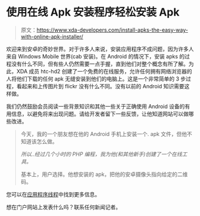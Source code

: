 # 使用在线 Apk 安装程序轻松安装 Apk

> 原文：<https://www.xda-developers.com/install-apks-the-easy-way-with-online-apk-installer/>

欢迎来到安卓的奇妙世界。对于许多人来说，安装应用程序不成问题，因为许多人来自 Windows Mobile 世界(cab 安装)。在 Android 的情况下，安装 apks 的过程没有什么不同，但有些人仍然需要一点手握，直到他们对整个概念有所了解。为此，XDA 成员 htc-hd2 创建了一个免费的在线服务，允许任何拥有网络浏览器的人将他们下载的任何 apk 无缝安装到他们的电脑上。这是一个非常简单的 3 步过程，看起来和上传图片到 flickr 没有什么不同。没有以前的 Android 知识需要这样做。

我们仍然鼓励会员阅读一些背景知识和其他一些关于正确使用 Android 设备的有用信息，以避免将来出现问题。请给开发者留下一些反馈，让他知道网站可以做哪些改进。

> 今天，我的一个朋友想在他的 Android 手机上安装一个. apk 文件，但他不知道该怎么做。
> 
> *所以..经过几个小时的 PHP 编程，我为他(和其他新手)创建了一个在线工具。*
> 
> 基本上，用户选择。他想安装的 apk，把他的安卓摄像头指向给定的二维码。

您可以在[应用程序线程](http://forum.xda-developers.com/showthread.php?t=909498)中找到更多信息。

想在门户网站上发表什么吗？联系任何新闻记者。